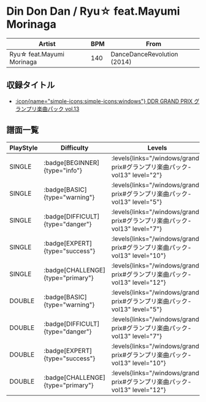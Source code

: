 # Din Don Dan / Ryu☆ feat.Mayumi Morinaga

|Artist|BPM|From|
|------|---|----|
|Ryu☆ feat.Mayumi Morinaga|140|DanceDanceRevolution (2014)|

## 収録タイトル

- [:icon{name="simple-icons:simple-icons:windows"} DDR GRAND PRIX グランプリ楽曲パック vol.13](/windows/grand-prix#グランプリ楽曲パック-vol13)

## 譜面一覧

|PlayStyle|Difficulty|Levels|Notes|Movie|
|---------|----------|------|-----|-----|
|SINGLE| :badge[BEGINNER]{type="info"}| :levels{links="/windows/grand-prix#グランプリ楽曲パック-vol13" level="2"}|84/0||
|SINGLE| :badge[BASIC]{type="warning"}| :levels{links="/windows/grand-prix#グランプリ楽曲パック-vol13" level="5"}|162/2||
|SINGLE| :badge[DIFFICULT]{type="danger"}| :levels{links="/windows/grand-prix#グランプリ楽曲パック-vol13" level="7"}|232/6||
|SINGLE| :badge[EXPERT]{type="success"}| :levels{links="/windows/grand-prix#グランプリ楽曲パック-vol13" level="10"}|324/13||
|SINGLE| :badge[CHALLENGE]{type="primary"}| :levels{links="/windows/grand-prix#グランプリ楽曲パック-vol13" level="12"}|376/9||
|DOUBLE| :badge[BASIC]{type="warning"}| :levels{links="/windows/grand-prix#グランプリ楽曲パック-vol13" level="5"}|165/2||
|DOUBLE| :badge[DIFFICULT]{type="danger"}| :levels{links="/windows/grand-prix#グランプリ楽曲パック-vol13" level="7"}|229/6||
|DOUBLE| :badge[EXPERT]{type="success"}| :levels{links="/windows/grand-prix#グランプリ楽曲パック-vol13" level="10"}|327/9||
|DOUBLE| :badge[CHALLENGE]{type="primary"}| :levels{links="/windows/grand-prix#グランプリ楽曲パック-vol13" level="12"}|366/8||
